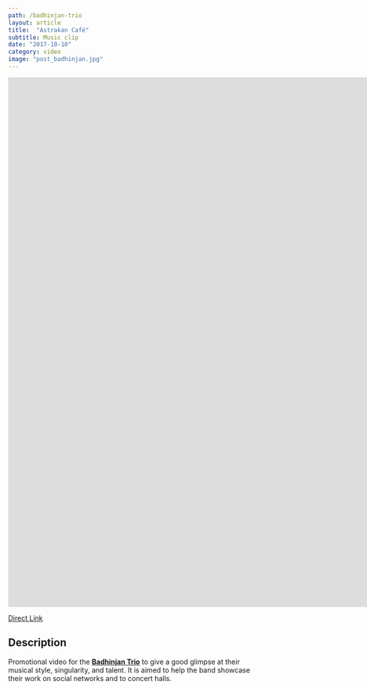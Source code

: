 ```yaml
---
path: /badhinjan-trio
layout: article
title:  "Astrakan Café"
subtitle: Music clip
date: "2017-10-10"
category: video
image: "post_badhinjan.jpg"
---
```




<iframe src="https://www.youtube.com/embed/AyRCXbdHzTE?rel=0" frameborder="0" allowfullscreen width="1920" height="1080"></iframe>

[Direct Link](https://www.youtube.com/watch?v=AyRCXbdHzTE)

##  Description
Promotional video for the __[Badhinjan Trio](https://www.facebook.com/BadhinjanTrio/)__ to give a good glimpse at their musical style, singularity, and talent.
It is aimed to help the band showcase their work on social networks and to concert halls.